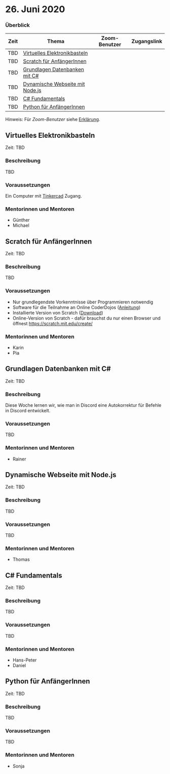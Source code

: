 # 26. Juni 2020

### Überblick

| Zeit | Thema                                                              | Zoom-Benutzer | Zugangslink |
| ---- | ------------------------------------------------------------------ | ------------- | ----------- |
| TBD  | [Virtuelles Elektronikbasteln](#virtuelles-elektronikbasteln)      |               |             |
| TBD  | [Scratch für AnfängerInnen](#scratch-für-anfängerinnen)            |               |             |
| TBD  | [Grundlagen Datenbanken mit C#](#grundlagen-datenbanken-mit-c)     |               |             |
| TBD  | [Dynamische Webseite mit Node.js](#dynamische-webseite-mit-nodejs) |               |             |
| TBD  | [C# Fundamentals](#c-fundamentals)                                 |               |             |
| TBD  | [Python für AnfängerInnen](#python-für-anfängerinnen)              |               |             |

Hinweis: Für _Zoom-Benutzer_ siehe [Erklärung](https://github.com/coderdojo-linz/coderdojo-online/blob/master/Zoom.md).

## Virtuelles Elektronikbasteln

Zeit: TBD

### Beschreibung

TBD

### Voraussetzungen

Ein Computer mit [Tinkercad](https://www.tinkercad.com) Zugang.

### Mentorinnen und Mentoren

- Günther
- Michael

## Scratch für AnfängerInnen

Zeit: TBD

### Beschreibung

TBD

### Voraussetzungen

- Nur grundlegendste Vorkenntnisse über Programmieren notwendig
- Software für die Teilnahme an Online CoderDojos ([Anleitung](https://linz.coderdojo.net/online-coderdojo-tipps.html))
- Installierte Version von Scratch ([Download](https://scratch.mit.edu/download))
- Online-Version von Scratch - dafür brauchst du nur einen Browser und öffnest https://scratch.mit.edu/create/

### Mentorinnen und Mentoren

- Karin
- Pia

## Grundlagen Datenbanken mit C#

Zeit: TBD

### Beschreibung

Diese Woche lernen wir, wie man in Discord eine Autokorrektur für Befehle in Discord entwickelt.

### Voraussetzungen

TBD

### Mentorinnen und Mentoren

- Rainer

## Dynamische Webseite mit Node.js

Zeit: TBD

### Beschreibung

TBD

### Voraussetzungen

TBD 

### Mentorinnen und Mentoren

- Thomas

## C# Fundamentals

Zeit: TBD

### Beschreibung

TBD

### Voraussetzungen

TBD

### Mentorinnen und Mentoren

- Hans-Peter
- Daniel

## Python für AnfängerInnen

Zeit: TBD

### Beschreibung

TBD

### Voraussetzungen

TBD

### Mentorinnen und Mentoren

- Sonja
